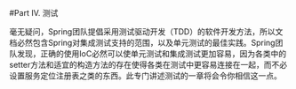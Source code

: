 #Part IV. 测试

毫无疑问，Spring团队提倡采用测试驱动开发（TDD）的软件开发方法，所以文档必然包含Spring对集成测试支持的范围，以及单元测试的最佳实践。Spring团队发现，正确的使用IoC必然可以使单元测试和集成测试更加容易，因为各类中的setter方法和适宜的构造方法的存在使得各类在测试中更容易连接在一起，而不必设置服务定位注册表之类的东西。此专门讲述测试的一章将会令你相信这一点。


